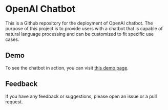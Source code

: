 # OpenAI Chatbot

This is a Github repository for the deployment of OpenAI chatbot. The purpose of this project is to provide users with a chatbot that is capable of natural language processing and can be customized to fit specific use cases. 

## Demo
To see the chatbot in action, you can visit [this demo page](https://text-davinci.vercel.app).

## Feedback
If you have any feedback or suggestions, please open an issue or a pull request.
